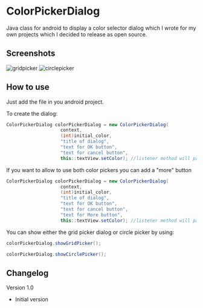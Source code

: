# ColorPickerDialog
Java class for android to display a color selector dialog which I wrote for my own projects which I decided to release as open source.

## Screenshots
![gridpicker](https://user-images.githubusercontent.com/14188843/130328704-401a00c0-f19e-4be6-a998-5918918e17b2.jpg) ![circlepicker](https://user-images.githubusercontent.com/14188843/130328716-3ed423c8-b69f-4271-87fc-cadea496e7cf.jpg)



## How to use
Just add the file in you android project.

To create the dialog:
```java
ColorPickerDialog colorPickerDialog = new ColorPickerDialog(
                    context,
                    (int)initial_color,
                    "title of dialog",
                    "text for OK button",
                    "text for cancel button",
                    this::textView.setColor); //listener method will pass the selected color as int
```

If you want to allow to use both color pickers you can add a "more" button
```java
ColorPickerDialog colorPickerDialog = new ColorPickerDialog(
                    context,
                    (int)initial_color,
                    "title of dialog",
                    "text for OK button",
                    "text for cancel button",
                    "text for More button",
                    this::textView.setColor); //listener method will pass the selected color as int
```

You can show either the grid picker dialog or circle picker by using:

```java
colorPickerDialog.showGridPicker();

colorPickerDialog.showCirclePicker();
```

## Changelog

Version 1.0
* Initial version
